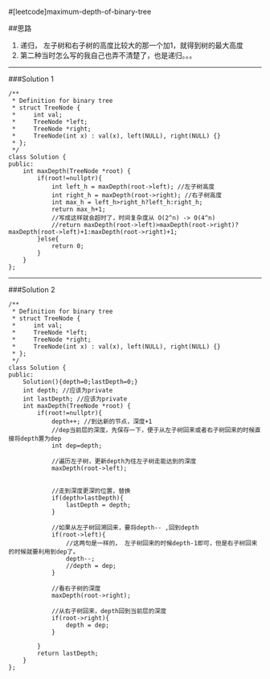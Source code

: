 #[leetcode]maximum-depth-of-binary-tree


##思路
1. 递归， 左子树和右子树的高度比较大的那一个加1，就得到树的最大高度
2. 第二种当时怎么写的我自己也弄不清楚了，也是递归。。。


---
###Solution 1

	/**
	 * Definition for binary tree
	 * struct TreeNode {
	 *     int val;
	 *     TreeNode *left;
	 *     TreeNode *right;
	 *     TreeNode(int x) : val(x), left(NULL), right(NULL) {}
	 * };
	 */
	class Solution {
	public:
	    int maxDepth(TreeNode *root) {
	        if(root!=nullptr){
	            int left_h = maxDepth(root->left); //左子树高度
	            int right_h = maxDepth(root->right); //右子树高度
	            int max_h = left_h>right_h?left_h:right_h;
	            return max_h+1;
	            //写成这样就会超时了，时间复杂度从 O(2^n) -> O(4^n)
	            //return maxDepth(root->left)>maxDepth(root->right)?maxDepth(root->left)+1:maxDepth(root->right)+1;
	        }else{
	            return 0;
	        }
	    }
	};

---
###Solution 2

	/**
	 * Definition for binary tree
	 * struct TreeNode {
	 *     int val;
	 *     TreeNode *left;
	 *     TreeNode *right;
	 *     TreeNode(int x) : val(x), left(NULL), right(NULL) {}
	 * };
	 */
	class Solution {
	public:
	    Solution(){depth=0;lastDepth=0;}
	    int depth; //应该为private
	    int lastDepth; //应该为private
	    int maxDepth(TreeNode *root) {
	        if(root!=nullptr){
	            depth++; //到达新的节点，深度+1 
	            //dep当前层的深度，先保存一下，便于从左子树回来或者右子树回来的时候直接将depth置为dep
	            int dep=depth; 
	            
	            //遍历左子树，更新depth为往左子树走能达到的深度
	            maxDepth(root->left);
	            

	            //走到深度更深的位置，替换
	            if(depth>lastDepth){
	                lastDepth = depth;
	            }
	            
	            //如果从左子树回溯回来，要将depth-- ,回到depth
	            if(root->left){
	            	//这两句是一样的， 左子树回来的时候depth-1即可，但是右子树回来的时候就要利用到dep了。
	                depth--;
	                //depth = dep;
	            }
	            
	            //看右子树的深度
	            maxDepth(root->right);

	            //从右子树回来，depth回到当前层的深度
	            if(root->right){
	                depth = dep;
	            }
	      
	        }
	        return lastDepth;
	    }
	};